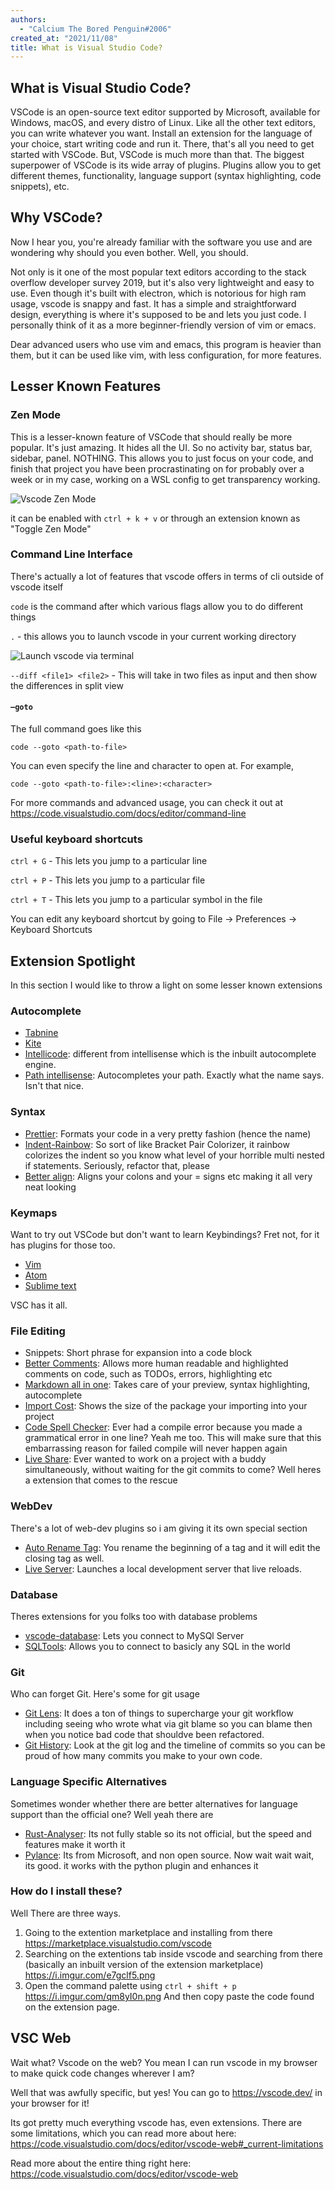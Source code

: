 ```yaml
---
authors:
  - "Calcium The Bored Penguin#2006"
created_at: "2021/11/08"
title: What is Visual Studio Code?
---
```


## What is Visual Studio Code?

VSCode is an open-source text editor supported by Microsoft, available for Windows, macOS, and every distro of Linux. Like all the other text editors, you can write whatever you want.
Install an extension for the language of your choice, start writing code and run it. There, that's all you need to get started with VSCode.
But, VSCode is much more than that. The biggest superpower of VSCode is its wide array of plugins. Plugins allow you to get different themes, functionality, language support (syntax highlighting, code snippets), etc.

## Why VSCode?

Now I hear you, you're already familiar with the software you use and are wondering why should you even bother. Well, you should.

Not only is it one of the most popular text editors according to the stack overflow developer survey 2019, but it's also very lightweight and easy to use. Even though it's built with electron, which is notorious for high ram usage, vscode is snappy and fast. It has a simple and straightforward design, everything is where it's supposed to be and lets you just code. I personally think of it as a more beginner-friendly version of vim or emacs.

Dear advanced users who use vim and emacs, this program is heavier than them, but it can be used like vim, with less configuration, for more features.

## Lesser Known Features

### Zen Mode

This is a lesser-known feature of VSCode that should really be more popular. It's just amazing. It hides all the UI. So no activity bar, status bar, sidebar, panel. NOTHING. This allows you to just focus on your code, and finish that project you have been procrastinating on for probably over a week or in my case, working on a WSL config to get transparency working.

![Vscode Zen Mode](https://i.imgur.com/Ximmfbr.png)

it can be enabled with `ctrl + k + v` or through an extension known as "Toggle Zen Mode"

### Command Line Interface

There's actually a lot of features that vscode offers in terms of cli outside of vscode itself

`code` is the command after which various flags allow you to do different things

`.` - this allows you to launch vscode in your current working directory

![Launch vscode via terminal](https://i.imgur.com/SgfP0kg.gif)

`--diff <file1> <file2>` - This will take in two files as input and then show the differences in split view

#### `—goto`

The full command goes like this

`code --goto <path-to-file>`

You can even specify the line and character to open at. For example,

`code --goto <path-to-file>:<line>:<character>`

For more commands and advanced usage, you can check it out at https://code.visualstudio.com/docs/editor/command-line

### Useful keyboard shortcuts

`ctrl + G` - This lets you jump to a particular line

`ctrl + P` - This lets you jump to a particular file

`ctrl + T` - This lets you jump to a particular symbol in the file

You can edit any keyboard shortcut by going to File → Preferences → Keyboard Shortcuts

## Extension Spotlight

In this section I would like to throw a light on some lesser known extensions

### Autocomplete

- [Tabnine](https://marketplace.visualstudio.com/items?itemName=TabNine.tabnine-vscode)
- [Kite](https://marketplace.visualstudio.com/items?itemName=kiteco.kite)
- [Intellicode](https://marketplace.visualstudio.com/items?itemName=VisualStudioExptTeam.vscodeintellicode): different from intellisense which is the inbuilt autocomplete engine.
- [Path intellisense](https://marketplace.visualstudio.com/items?itemName=christian-kohler.path-intellisense): Autocompletes your path. Exactly what the name says. Isn't that nice.

### Syntax

- [Prettier](https://marketplace.visualstudio.com/items?itemName=esbenp.prettier-vscode): Formats your code in a very pretty fashion (hence the name)
- [Indent-Rainbow](https://marketplace.visualstudio.com/items?itemName=oderwat.indent-rainbow): So sort of like Bracket Pair Colorizer, it rainbow colorizes the indent so you know what level of your horrible multi nested if statements. Seriously, refactor that, please
- [Better align](https://marketplace.visualstudio.com/items?itemName=wwm.better-align): Aligns your colons and your = signs etc making it all very neat looking

### Keymaps

Want to try out VSCode but don't want to learn Keybindings? Fret not, for it has plugins for those too.

- [Vim](https://marketplace.visualstudio.com/items?itemName=vscodevim.vim)
- [Atom](https://marketplace.visualstudio.com/items?itemName=ms-vscode.atom-keybindings)
- [Sublime text](https://marketplace.visualstudio.com/items?itemName=ms-vscode.sublime-keybindings)

VSC has it all.

### File Editing

- Snippets: Short phrase for expansion into a code block
- [Better Comments](https://marketplace.visualstudio.com/items?itemName=aaron-bond.better-comments): Allows more human readable and highlighted comments on code, such as TODOs, errors, highlighting etc
- [Markdown all in one](https://marketplace.visualstudio.com/items?itemName=yzhang.markdown-all-in-one): Takes care of your preview, syntax highlighting, autocomplete
- [Import Cost](https://marketplace.visualstudio.com/items?itemName=wix.vscode-import-cost): Shows the size of the package your importing into your project
- [Code Spell Checker](https://marketplace.visualstudio.com/items?itemName=streetsidesoftware.code-spell-checker): Ever had a compile error because you made a grammatical error in one line? Yeah me too. This will make sure that this embarrassing reason for failed compile will never happen again
- [Live Share](https://marketplace.visualstudio.com/items?itemName=MS-vsliveshare.vsliveshare): Ever wanted to work on a project with a buddy simultaneously, without waiting for the git commits to come? Well heres a extension that comes to the rescue

### WebDev

There's a lot of web-dev plugins so i am giving it its own special section

- [Auto Rename Tag](https://marketplace.visualstudio.com/items?itemName=formulahendry.auto-rename-tag): You rename the beginning of a tag and it will edit the closing tag as well.
- [Live Server](https://marketplace.visualstudio.com/items?itemName=ritwickdey.LiveServer): Launches a local development server that live reloads.

### Database

Theres extensions for you folks too with database problems

- [vscode-database](https://marketplace.visualstudio.com/items?itemName=bajdzis.vscode-database): Lets you connect to MySQl Server
- [SQLTools](https://marketplace.visualstudio.com/items?itemName=mtxr.sqltools): Allows you to connect to basicly any SQL in the world

### Git

Who can forget Git. Here's some for git usage

- [Git Lens](https://marketplace.visualstudio.com/items?itemName=eamodio.gitlens): It does a ton of things to supercharge your git workflow including seeing who wrote what via git blame so you can blame then when you notice bad code that shouldve been refactored.
- [Git History](https://marketplace.visualstudio.com/items?itemName=donjayamanne.githistory): Look at the git log and the timeline of commits so you can be proud of how many commits you make to your own code.

### Language Specific Alternatives

Sometimes wonder whether there are better alternatives for language support than the official one? Well yeah there are

- [Rust-Analyser](https://marketplace.visualstudio.com/items?itemName=matklad.rust-analyzer): Its not fully stable so its not official, but the speed and features make it worth it
- [Pylance](https://marketplace.visualstudio.com/items?itemName=ms-python.vscode-pylance): Its from Microsoft, and non open source. Now wait wait wait, its good. it works with the python plugin and enhances it

### How do I install these?

Well There are three ways.

1. Going to the extention marketplace and installing from there https://marketplace.visualstudio.com/vscode
2. Searching on the extentions tab inside vscode and searching from there (basically an inbuilt version of the extension marketplace) https://i.imgur.com/e7gclf5.png
3. Open the command palette using `ctrl + shift + p` https://i.imgur.com/qm8yI0n.png And then copy paste the code found on the extension page.

## VSC Web

Wait what? Vscode on the web? You mean I can run vscode in my browser to make quick code changes wherever I am?

Well that was awfully specific, but yes!
You can go to https://vscode.dev/ in your browser for it!

Its got pretty much everything vscode has, even extensions.
There are some limitations, which you can read more about here: https://code.visualstudio.com/docs/editor/vscode-web#_current-limitations

Read more about the entire thing right here:
https://code.visualstudio.com/docs/editor/vscode-web
